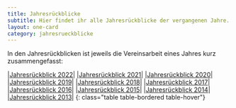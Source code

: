 ```yaml
---
title: Jahresrückblicke
subtitle: Hier findet ihr alle Jahresrückblicke der vergangenen Jahre.
layout: one-card
category: jahresrueckblicke
---
```

In den Jahresrückblicken ist jeweils die Vereinsarbeit eines Jahres kurz zusammengefasst:

|[Jahresrückblick 2022](/dokumente/jahresrueckblick_2022.pdf)|
|[Jahresrückblick 2021](/dokumente/jahresrueckblick_2021.pdf)|
|[Jahresrückblick 2020](/dokumente/jahresrueckblick_2020.pdf)|
|[Jahresrückblick 2019](/dokumente/jahresrueckblick_2019.pdf)|
|[Jahresrückblick 2018](/dokumente/jahresrueckblick_2018.pdf)|
|[Jahresrückblick 2017](/dokumente/jahresrueckblick_2017.pdf)|
|[Jahresrückblick 2016](/dokumente/jahresrueckblick_2016.pdf)|
|[Jahresrückblick 2015](/dokumente/jahresrueckblick_2015.pdf)|
|[Jahresrückblick 2014](/dokumente/jahresrueckblick_2014.pdf)|
|[Jahresrückblick 2013](/dokumente/jahresrueckblick_2013.pdf)|
{: class="table table-bordered table-hover"}
